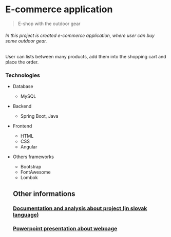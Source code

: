 # E-commerce application

> E-shop with the outdoor gear 

###### In this project is created e-commerce application, where user can buy some outdoor gear. 

User can lists between many products, add them into the shopping cart and place the order. 

### Technologies 

- Database 
  - MySQL
- Backend 
  - Spring Boot, Java 
- Frontend 
  - HTML
  - CSS 
  - Angular
- Others frameworks
  - Bootstrap 
  - FontAwesome 
  - Lombok  
  
  ## Other informations 
  ### [Documentation and analysis about project (in slovak language)](04-documentation/doc.pdf)  
  ### [Powerpoint presentation about webpage](05-presentation/presentation.pptx)
